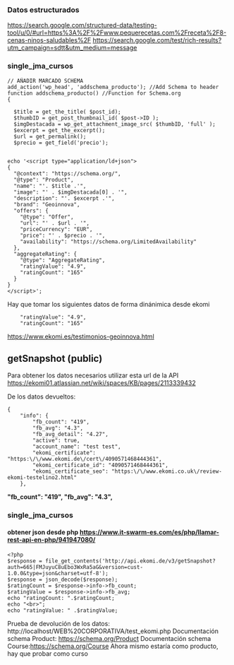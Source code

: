### Datos estructurados
https://search.google.com/structured-data/testing-tool/u/0/#url=https%3A%2F%2Fwww.pequerecetas.com%2Freceta%2F8-cenas-ninos-saludables%2F
https://search.google.com/test/rich-results?utm_campaign=sdtt&utm_medium=message

### single_jma_cursos

    // AÑADIR MARCADO SCHEMA
    add_action('wp_head', 'addschema_producto'); //Add Schema to header
    function addschema_producto() //Function for Schema.org
    {

      $title = get_the_title( $post_id);
      $thumbID = get_post_thumbnail_id( $post->ID );
      $imgDestacada = wp_get_attachment_image_src( $thumbID, 'full' );
      $excerpt = get_the_excerpt();
      $url = get_permalink();
      $precio = get_field('precio');


    echo '<script type="application/ld+json">
    {
      "@context": "https://schema.org/", 
      "@type": "Product", 
      "name": "'. $title .'",
      "image": "' . $imgDestacada[0] . '",
      "description": "'. $excerpt .'",
      "brand": "Geoinnova",
      "offers": {
        "@type": "Offer",
        "url": "' . $url . '",
        "priceCurrency": "EUR",
        "price": "' . $precio . '",
        "availability": "https://schema.org/LimitedAvailability"
      },
      "aggregateRating": {
        "@type": "AggregateRating",
        "ratingValue": "4.9",
        "ratingCount": "165"
      } 
    }
    </script>';
    
 Hay que tomar los siguientes datos de forma dinánimica desde ekomi
 
        "ratingValue": "4.9",
        "ratingCount": "165"
 
https://www.ekomi.es/testimonios-geoinnova.html


## getSnapshot (public)
Para obtener los datos necesarios utilizar esta url de la API https://ekomi01.atlassian.net/wiki/spaces/KB/pages/2113339432

De los datos devueltos:

    {
        "info": {
            "fb_count": "419",
            "fb_avg": "4.3",
            "fb_avg_detail": "4.27",
            "active": true,
            "account_name": "test test",
            "ekomi_certificate": "https:\/\/www.ekomi.de\/cert\/4090571468444361",
            "ekomi_certificate_id": "4090571468444361",
            "ekomi_certificate_seo": "https:\/\/www.ekomi.co.uk\/review-ekomi-testelino2.html"
        },

**"fb_count": "419",
"fb_avg": "4.3",**

### single_jma_cursos

#### obtener json desde php https://www.it-swarm-es.com/es/php/llamar-rest-api-en-php/941947080/

    <?php
    $response = file_get_contents('http://api.ekomi.de/v3/getSnapshot?auth=665|FMJuyuC8uEbo3WxRa5aG&version=cust-1.0.0&type=json&charset=utf-8');
    $response = json_decode($response);
    $ratingCount = $response->info->fb_count;
    $ratingValue = $response->info->fb_avg;
    echo "ratingCount: ".$ratingCount;
    echo "<br>";
    echo "ratingValue: " .$ratingValue;
    
Prueba de devolución de los datos: http://localhost/WEB%20CORPORATIVA/test_ekomi.php
Documentación schema Product: https://schema.org/Product
Documentación schema Course:https://schema.org/Course
Ahora mismo estaría como producto, hay que probar como curso
